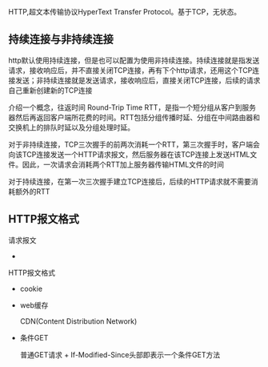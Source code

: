 HTTP,超文本传输协议HyperText Transfer Protocol。基于TCP，无状态。

## 持续连接与非持续连接

http默认使用持续连接，但是也可以配置为使用非持续连接。持续连接就是指发送请求，接收响应后，并不直接关闭TCP连接，再有下个http请求，还用这个TCP连接发送；非持续连接就是发送请求，接收响应后，直接关闭TCP连接，后续的请求自己重新创建新的TCP连接

介绍一个概念，往返时间 Round-Trip Time RTT，是指一个短分组从客户到服务器然后再返回客户端所花费的时间。RTT包括分组传播时延、分组在中间路由器和交换机上的排队时延以及分组处理时延。

对于非持续连接，TCP三次握手的前两次消耗一个RTT，第三次握手时，客户端会向该TCP连接发送一个HTTP请求报文，然后服务器在该TCP连接上发送HTML文件。因此，一次请求会消耗两个RTT加上服务器传输HTML文件的时间

对于持续连接，在第一次三次握手建立TCP连接后，后续的HTTP请求就不需要消耗额外的RTT

## HTTP报文格式

请求报文



- 

  HTTP报文格式

- cookie

- web缓存

  CDN(Content Distribution Network)

- 条件GET

  普通GET请求 + If-Modified-Since头部即表示一个条件GET方法